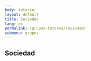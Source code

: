 ```yaml
---
body: interior
layout: default
title: Sociedad
lang: es
permalink: /grupos-interes/sociedad/
submenu: grupos
---
```


<section class="principal">
  <div class="container container--small" data-header-control>
    <h1 class="tit-letter">Sociedad</h1>
  </div>
</section>
